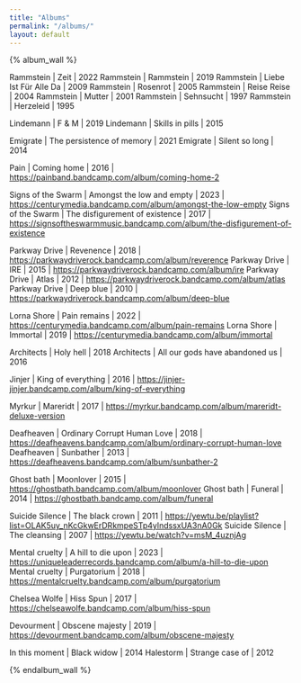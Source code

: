 ```yaml
---
title: "Albums"
permalink: "/albums/"
layout: default
---
```


<!-- Band | title | cover | year | link | tags -->
{% album_wall %}

Rammstein | Zeit | 2022
Rammstein | Rammstein | 2019
Rammstein | Liebe Ist Für Alle Da | 2009
Rammstein | Rosenrot | 2005
Rammstein | Reise Reise | 2004
Rammstein | Mutter | 2001
Rammstein | Sehnsucht | 1997
Rammstein | Herzeleid | 1995

Lindemann | F & M | 2019
Lindemann | Skills in pills | 2015

Emigrate | The persistence of memory | 2021
Emigrate | Silent so long | 2014

Pain | Coming home | 2016 | https://painband.bandcamp.com/album/coming-home-2

Signs of the Swarm | Amongst the low and empty | 2023 | https://centurymedia.bandcamp.com/album/amongst-the-low-empty
Signs of the Swarm | The disfigurement of existence | 2017 | https://signsoftheswarmmusic.bandcamp.com/album/the-disfigurement-of-existence

Parkway Drive | Revenence | 2018 | https://parkwaydriverock.bandcamp.com/album/reverence
Parkway Drive | IRE | 2015 | https://parkwaydriverock.bandcamp.com/album/ire
Parkway Drive | Atlas | 2012 | https://parkwaydriverock.bandcamp.com/album/atlas
Parkway Drive | Deep blue | 2010 | https://parkwaydriverock.bandcamp.com/album/deep-blue

Lorna Shore | Pain remains | 2022 | https://centurymedia.bandcamp.com/album/pain-remains
Lorna Shore | Immortal | 2019 | https://centurymedia.bandcamp.com/album/immortal

Architects | Holy hell | 2018
Architects | All our gods have abandoned us | 2016

Jinjer | King of everything | 2016 | https://jinjer-jinjer.bandcamp.com/album/king-of-everything

Myrkur | Mareridt | 2017 | https://myrkur.bandcamp.com/album/mareridt-deluxe-version

Deafheaven | Ordinary Corrupt Human Love | 2018 | https://deafheavens.bandcamp.com/album/ordinary-corrupt-human-love
Deafheaven | Sunbather | 2013 | https://deafheavens.bandcamp.com/album/sunbather-2

Ghost bath | Moonlover | 2015 | https://ghostbath.bandcamp.com/album/moonlover
Ghost bath | Funeral | 2014 | https://ghostbath.bandcamp.com/album/funeral

Suicide Silence | The black crown | 2011 | https://yewtu.be/playlist?list=OLAK5uy_nKcGkwErDRkmpeSTp4ylndssxUA3nA0Gk
Suicide Silence | The cleansing | 2007 | https://yewtu.be/watch?v=msM_4uznjAg

Mental cruelty | A hill to die upon | 2023 | https://uniqueleaderrecords.bandcamp.com/album/a-hill-to-die-upon
Mental cruelty | Purgatorium | 2018 | https://mentalcruelty.bandcamp.com/album/purgatorium

Chelsea Wolfe | Hiss Spun | 2017 | https://chelseawolfe.bandcamp.com/album/hiss-spun

Devourment | Obscene majesty | 2019 | https://devourment.bandcamp.com/album/obscene-majesty

In this moment | Black widow     | 2014
Halestorm      | Strange case of | 2012

{% endalbum_wall %}

